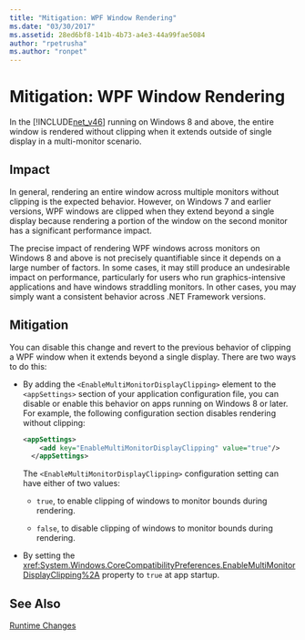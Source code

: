 ```yaml
---
title: "Mitigation: WPF Window Rendering"
ms.date: "03/30/2017"
ms.assetid: 28ed6bf8-141b-4b73-a4e3-44a99fae5084
author: "rpetrusha"
ms.author: "ronpet"
---
```

# Mitigation: WPF Window Rendering
In the [!INCLUDE[net_v46](../../../includes/net-v46-md.md)] running on Windows 8 and above, the entire window is rendered without clipping when it extends outside of single display in a multi-monitor scenario.  
  
## Impact  
 In general, rendering an entire window across multiple monitors without clipping is the expected behavior. However, on Windows 7 and earlier versions, WPF windows are clipped when they extend beyond a single display because rendering a portion of the window on the second monitor has a significant performance impact.  
  
 The precise impact of rendering WPF windows across monitors on Windows 8 and above is not precisely quantifiable since it depends on a large number of factors. In some cases, it may still produce an undesirable impact on performance, particularly for users who run graphics-intensive applications and have windows straddling monitors. In other cases, you may simply want a consistent behavior across .NET Framework versions.  
  
## Mitigation  
 You can disable this change and revert to the previous behavior of clipping a WPF window when it extends beyond a single display. There are two ways to do this:  
  
-   By adding the `<EnableMultiMonitorDisplayClipping>` element to the `<appSettings>` section of your application configuration file, you can disable or enable this behavior on apps running on Windows 8 or later. For example, the following configuration section disables rendering without clipping:  
  
    ```xml  
    <appSettings>  
        <add key="EnableMultiMonitorDisplayClipping" value="true"/>  
      </appSettings>  
    ```  
  
     The `<EnableMultiMonitorDisplayClipping>` configuration setting can have either of two values:  
  
    -   `true`, to enable clipping of windows to monitor bounds during rendering.  
  
    -   `false`, to disable clipping of windows to monitor bounds during rendering.  
  
-   By setting the <xref:System.Windows.CoreCompatibilityPreferences.EnableMultiMonitorDisplayClipping%2A> property to `true` at app startup.  
  
## See Also  
 [Runtime Changes](../../../docs/framework/migration-guide/runtime-changes-in-the-net-framework-4-6.md)
